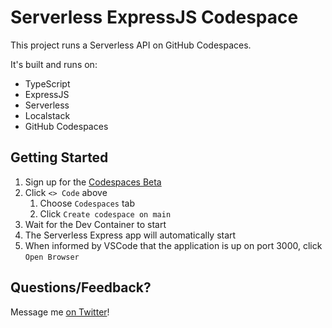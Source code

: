 # Serverless ExpressJS Codespace

This project runs a Serverless API on GitHub Codespaces.

It's built and runs on:

- TypeScript
- ExpressJS
- Serverless
- Localstack
- GitHub Codespaces

## Getting Started

1. Sign up for the [Codespaces Beta](https://github.com/features/codespaces/signup)
1. Click `<> Code` above
   1. Choose `Codespaces` tab
   1. Click `Create codespace on main`
1. Wait for the Dev Container to start
1. The Serverless Express app will automatically start
1. When informed by VSCode that the application is up on port 3000, click `Open Browser`

## Questions/Feedback?

Message me [on Twitter](https://twitter.com/chrisnuss)!
